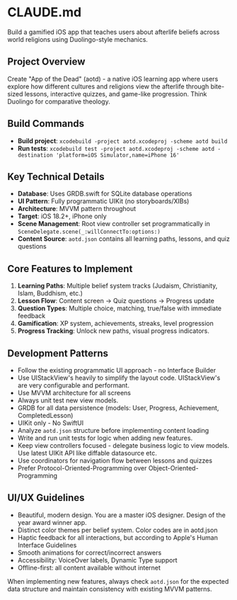 # CLAUDE.md

Build a gamified iOS app that teaches users about afterlife beliefs across world religions using Duolingo-style mechanics.

## Project Overview
Create "App of the Dead" (aotd) - a native iOS learning app where users explore how different cultures and religions view the afterlife through bite-sized lessons, interactive quizzes, and game-like progression. Think Duolingo for comparative theology.

## Build Commands
- **Build project**: `xcodebuild -project aotd.xcodeproj -scheme aotd build`
- **Run tests**: `xcodebuild test -project aotd.xcodeproj -scheme aotd -destination 'platform=iOS Simulator,name=iPhone 16'`

## Key Technical Details
- **Database**: Uses GRDB.swift for SQLite database operations
- **UI Pattern**: Fully programmatic UIKit (no storyboards/XIBs)
- **Architecture**: MVVM pattern throughout
- **Target**: iOS 18.2+, iPhone only
- **Scene Management**: Root view controller set programmatically in `SceneDelegate.scene(_:willConnectTo:options:)`
- **Content Source**: `aotd.json` contains all learning paths, lessons, and quiz questions

## Core Features to Implement
1. **Learning Paths**: Multiple belief system tracks (Judaism, Christianity, Islam, Buddhism, etc.)
2. **Lesson Flow**: Content screen → Quiz questions → Progress update
3. **Question Types**: Multiple choice, matching, true/false with immediate feedback
4. **Gamification**: XP system, achievements, streaks, level progression
5. **Progress Tracking**: Unlock new paths, visual progress indicators.

## Development Patterns
- Follow the existing programmatic UI approach - no Interface Builder
- Use UIStackView's heavily to simplify the layout code. UIStackView's are very configurable and performant.
- Use MVVM architecture for all screens
- Always unit test new view models.
- GRDB for all data persistence (models: User, Progress, Achievement, CompletedLesson)
- UIKit only - No SwiftUI
- Analyze `aotd.json` structure before implementing content loading
- Write and run unit tests for logic when adding new features. 
- Keep view controllers focused - delegate business logic to view models. Use latest UIKit API like diffable datasource etc.
- Use coordinators for navigation flow between lessons and quizzes
- Prefer Protocol-Oriented-Programming over Object-Oriented-Programming

## UI/UX Guidelines
- Beautiful, modern design. You are a master iOS designer. Design of the year award winner app.
- Distinct color themes per belief system. Color codes are in aotd.json
- Haptic feedback for all interactions, but according to Apple's Human Interface Guidelines
- Smooth animations for correct/incorrect answers
- Accessibility: VoiceOver labels, Dynamic Type support
- Offline-first: all content available without internet

When implementing new features, always check `aotd.json` for the expected data structure and maintain consistency with existing MVVM patterns.

